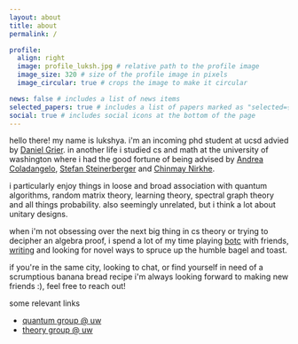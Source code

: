 ```yaml
---
layout: about
title: about
permalink: /

profile:
  align: right
  image: profile_luksh.jpg # relative path to the profile image
  image_size: 320 # size of the profile image in pixels
  image_circular: true # crops the image to make it circular

news: false # includes a list of news items
selected_papers: true # includes a list of papers marked as "selected={true}"
social: true # includes social icons at the bottom of the page
---
```


hello there! my name is lukshya. i'm an incoming phd student at ucsd advied by [Daniel Grier](https://danielgrier.com/). in another life i studied cs and math at the university of washington where i had the good fortune of being advised by [Andrea Coladangelo](https://www.andreacoladangelo.com/), [Stefan Steinerberger](https://faculty.washington.edu/steinerb/) and [Chinmay Nirkhe](https://homes.cs.washington.edu/~nirkhe/).

i particularly enjoy things in loose and broad association with quantum algorithms, random matrix theory, learning theory, spectral graph theory and all things probability. also seemingly unrelated, but i think a lot about unitary designs.

when i'm not obsessing over the next big thing in cs theory or trying to decipher an algebra proof, i spend a lot of my time playing [botc](https://bloodontheclocktower.com/) with friends, [writing](https://ganjoo.substack.com/) and looking for novel ways to spruce up the humble bagel and toast.

if you're in the same city, looking to chat, or find yourself in need of a scrumptious banana bread recipe i'm always looking forward to making new friends :), feel free to reach out!

some relevant links

- [quantum group @ uw](https://quantum.cs.washington.edu/)
- [theory group @ uw](https://theory.cs.washington.edu/)
